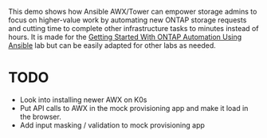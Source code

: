 This demo shows how Ansible AWX/Tower can empower storage admins to focus on higher-value work by automating new ONTAP storage requests and cutting time to complete other infrastructure tasks to minutes instead of hours. It is made for the [Getting Started With ONTAP Automation Using Ansible](https://handsonlabs.netapp.com/lab/ontapansible) lab but can be easily adapted for other labs as needed. 

# TODO
- Look into installing newer AWX on K0s 
- Put API calls to AWX in the mock provisioning app and make it load in the browser.
- Add input masking / validation to mock provisioning app 


